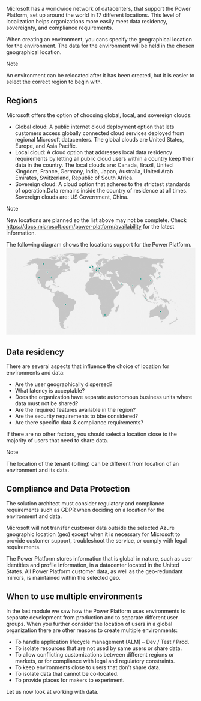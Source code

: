Microsoft has a worldwide network of datacenters, that support the Power Platform, set up around the world in 17 different locations. This level of localization helps organizations more easily meet data residency, sovereignty, and compliance requirements.

When creating an environment, you cans specify the geographical location for the environment. The data for the environment will be held in the chosen geographical location.

> [!NOTE]
> An environment can be relocated after it has been created, but it is easier to select the correct region to begin with.

## Regions

Microsoft offers the option of choosing global, local, and sovereign clouds:

- Global cloud: A public internet cloud deployment option that lets customers access globally connected cloud services deployed from regional Microsoft datacenters. The global clouds are United States, Europe, and Asia Pacific.
- Local cloud: A cloud option that addresses local data residency requirements by letting all public cloud users within a country keep their data in the country. The local clouds are: Canada, Brazil, United Kingdom, France, Germany, India, Japan, Australia, United Arab Emirates, Switzerland, Republic of South Africa.
- Sovereign cloud: A cloud option that adheres to the strictest standards of operation.Data remains inside the country of residence at all times. Sovereign clouds are: US Government, China.

> [!NOTE]
> New locations are planned so the list above may not be complete. Check <https://docs.microsoft.com/power-platform/availability> for the latest information.

The following diagram shows the locations support for the Power Platform.
![Diagram representing supported Power Platform locations.](../media/3-location.png)

## Data residency

There are several aspects that influence the choice of location for environments and data:

- Are the user geographically dispersed?
- What latency is acceptable?
- Does the organization have separate autonomous business units where data must not be shared?
- Are the required features available in the region?
- Are the security requirements to bbe considered?
- Are there specific data & compliance requirements?

If there are no other factors, you should select a location close to the majority of users that need to share data.

> [!NOTE]
> The location of the tenant (billing) can be different from location of an environment and its data.

## Compliance and Data Protection

The solution architect must consider regulatory and compliance requirements such as GDPR when deciding on a location for the environment and data.

Microsoft will not transfer customer data outside the selected Azure geographic location (geo) except when it is necessary for Microsoft to provide customer support, troubleshoot the service, or comply with legal requirements.

The Power Platform stores information that is global in nature, such as user identities and profile information, in a datacenter located in the United States. All Power Platform customer data, as well as the geo-redundant mirrors, is maintained within the selected geo.

## When to use multiple environments

In the last module we saw how the Power Platform uses environments to separate development from production and to separate different user groups. When you further consider the location of users in a global organization there are other reasons to create multiple environments:

- To handle application lifecycle management (ALM) – Dev / Test / Prod.
- To isolate resources that are not used by same users or share data.
- To allow conflicting customizations between different regions or markets, or for compliance with legal and regulatory constraints.
- To keep environments close to users that don’t share data.
- To isolate data that cannot be co-located.
- To provide places for makers to experiment.

Let us now look at working with data.

